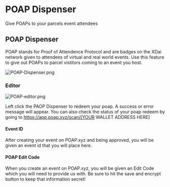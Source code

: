 # POAP Dispenser
Give POAPs to your parcels event attendees

## POAP Dispenser

POAP stands for Proof of Attendence Protocol and are badges on the XDai network given to attendees of virtual and real world events. Use this feature to give out POAPs to parcel vistitors coming to an event you host. 

![POAP-Dispenser.png](https://cdn.discordapp.com/attachments/431671342044020749/976201122337423390/unknown.png)

### Editor

![POAP-editor.png](https://cdn.discordapp.com/attachments/469095615654002688/976929932708040806/unknown.png)

Left click the PAOP Dispenser to redeem your poap. A success or error message will appear. You can also check the status of your poap redeem by going to https://app.poap.xyz/scan/[YOUR WALLET ADDRESS HERE]

#### Event ID

After creating your event on POAP.xyz and being approved, you will be given an event id that you will place here.

#### POAP Edit Code

When you create an event on POAP.xyz, you will be given an Edit Code which you will need to provide us with. Be sure to hit the save and encrypt button to keep that information secret!